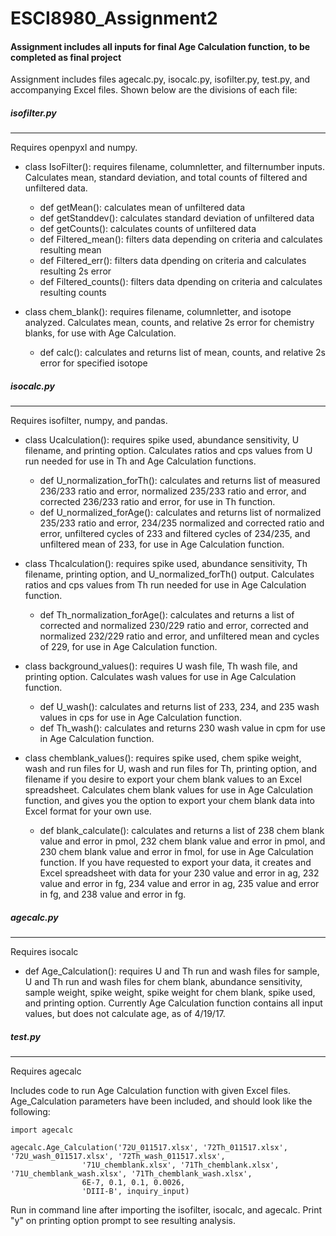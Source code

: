 # ESCI8980_Assignment2

#### Assignment includes all inputs for final Age Calculation function, to be completed as final project


Assignment includes files agecalc.py, isocalc.py, isofilter.py, test.py, and accompanying Excel files. 
Shown below are the divisions of each file: 



##### isofilter.py
---------
Requires openpyxl and numpy.
* class IsoFilter(): requires filename, columnletter, and filternumber inputs.
Calculates mean, standard deviation, and total counts of filtered and unfiltered data.

  * def getMean(): calculates mean of unfiltered data
  * def getStanddev(): calculates standard deviation of unfiltered data
  * def getCounts(): calculates counts of unfiltered data
  * def Filtered_mean(): filters data depending on criteria and calculates resulting mean
  * def Filtered_err(): filters data dpending on criteria and calculates resulting 2s error
  * def Filtered_counts(): filters data dpending on criteria and calculates resulting counts

* class chem_blank(): requires filename, columnletter, and isotope analyzed. 
Calculates mean, counts, and relative 2s error for chemistry blanks, for use with Age Calculation. 

  * def calc(): calculates and returns list of mean, counts, and relative 2s error for specified isotope


##### isocalc.py
--------
Requires isofilter, numpy, and pandas.
* class Ucalculation(): requires spike used, abundance sensitivity, U filename, and printing option. 
Calculates ratios and cps values from U run needed for use in Th and Age Calculation functions. 

  * def U_normalization_forTh(): calculates and returns list of measured 236/233 ratio and error, normalized 235/233 ratio and error, and corrected 236/233 ratio and error, for use in Th function. 
  * def U_normalized_forAge(): calculates and returns list of normalized 235/233 ratio and error, 234/235 normalized and corrected ratio and error, unfiltered cycles of 233 and filtered cycles of 234/235, and unfiltered mean of 233, for use in Age Calculation function. 

* class Thcalculation(): requires spike used, abundance sensitivity, Th filename, printing option, and U_normalized_forTh() output. 
Calculates ratios and cps values from Th run needed for use in Age Calculation function.

  * def Th_normalization_forAge(): calculates and returns a list of corrected and normalized 230/229 ratio and error, corrected and normalized 232/229 ratio and error, and unfiltered mean and cycles of 229, for use in Age Calculation function. 
  
* class background_values(): requires U wash file, Th wash file, and printing option.
Calculates wash values for use in Age Calculation function.

  * def U_wash(): calculates and returns list of 233, 234, and 235 wash values in cps for use in Age Calculation function. 
  * def Th_wash(): calculates and returns 230 wash value in cpm for use in Age Calculation function.

* class chemblank_values(): requires spike used, chem spike weight, wash and run files for U, wash and run files for Th, printing option, and filename if you desire to export your chem blank values to an Excel spreadsheet. 
Calculates chem blank values for use in Age Calculation function, and gives you the option to export your chem blank data into Excel format for your own use.

  * def blank_calculate(): calculates and returns a list of 238 chem blank value and error in pmol, 232 chem blank value and error in pmol, and 230 chem blank value and error in fmol, for use in Age Calculation function. If you have requested to export your data, it creates and Excel spreadsheet with data for your 230 value and error in ag, 232 value and error in fg, 234 value and error in ag, 235 value and error in fg, and 238 value and error in fg. 
 

##### agecalc.py
--------
Requires isocalc

  * def Age_Calculation(): requires U and Th run and wash files for sample, U and Th run and wash files for chem blank, abundance sensitivity, sample weight, spike weight, spike weight for chem blank, spike used, and printing option. Currently Age Calculation function contains all input values, but does not calculate age, as of 4/19/17. 
  
  
##### test.py
--------
Requires agecalc

Includes code to run Age Calculation function with given Excel files. Age_Calculation parameters have been included, and should look like the following: 

```
import agecalc

agecalc.Age_Calculation('72U_011517.xlsx', '72Th_011517.xlsx', '72U_wash_011517.xlsx', '72Th_wash_011517.xlsx', 
                '71U_chemblank.xlsx', '71Th_chemblank.xlsx', '71U_chemblank_wash.xlsx', '71Th_chemblank_wash.xlsx', 
                6E-7, 0.1, 0.1, 0.0026,
                'DIII-B', inquiry_input)
```
                

Run in command line after importing the isofilter, isocalc, and agecalc. Print "y" on printing option prompt to see resulting analysis.          
  


